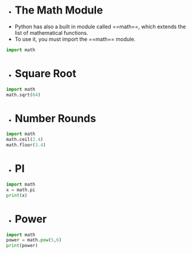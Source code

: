 - # The Math Module
- Python has also a built in module called ==math==, which extends the list of mathematical functions.
- To use it, you must import the ==math== module.
```python
import math
```
- # Square Root
```python
import math
math.sqrt(64)
```
- # Number Rounds
```python
import math
math.ceil(2.4)
math.floor(3.4)
```
- # PI
```python
import math
x = math.pi
print(x)
```
- # Power
```python
import math
power = math.pow(5,6)
print(power)
```
